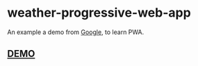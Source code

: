 # weather-progressive-web-app


An example a demo from [Google](https://developers.google.com/web/progressive-web-apps/), to learn PWA.

## [DEMO](https://workfel.github.io/weather-progressive-web-app/)

